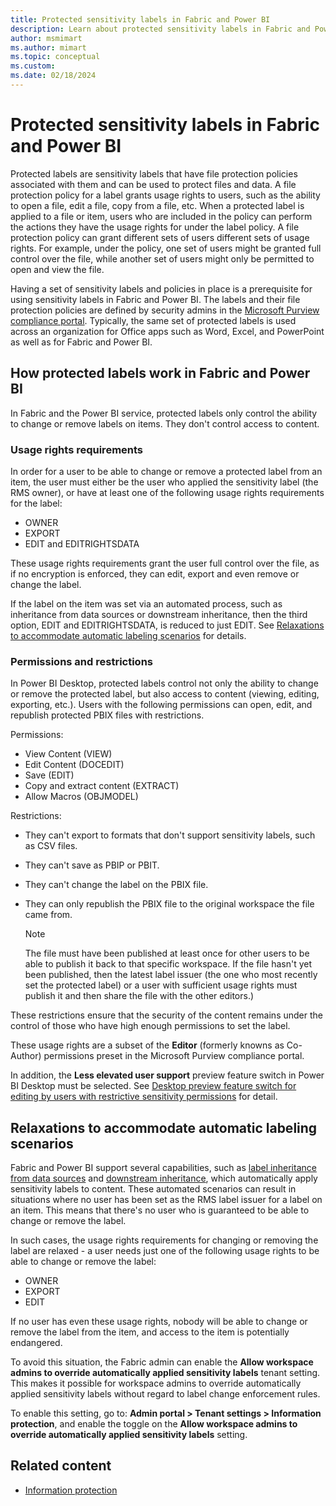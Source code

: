 ```yaml
---
title: Protected sensitivity labels in Fabric and Power BI
description: Learn about protected sensitivity labels in Fabric and Power BI and how they control what you can do with files.
author: msmimart
ms.author: mimart
ms.topic: conceptual
ms.custom:
ms.date: 02/18/2024
---
```

# Protected sensitivity labels in Fabric and Power BI

Protected labels are sensitivity labels that have file protection policies associated with them and can be used to protect files and data. A file protection policy for a label grants usage rights to users, such as the ability to open a file, edit a file, copy from a file, etc. When a protected label is applied to a file or item, users who are included in the policy can perform the actions they have the usage rights for under the label policy. A file protection policy can grant different sets of users different sets of usage rights. For example, under the policy, one set of users might be granted full control over the file, while another set of users might only be permitted to open and view the file.

Having a set of sensitivity labels and policies in place is a prerequisite for using sensitivity labels in Fabric and Power BI. The labels and their file protection policies are defined by security admins in the [Microsoft Purview compliance portal](https://go.microsoft.com/fwlink/p/?linkid=2077149). Typically, the same set of protected labels is used across an organization for Office apps such as Word, Excel, and PowerPoint as well as for Fabric and Power BI.

## How protected labels work in Fabric and Power BI

In Fabric and the Power BI service, protected labels only control the ability to change or remove labels on items. They don't control access to content. 

### Usage rights requirements

In order for a user to be able to change or remove a protected label from an item, the user must either be the user who applied the sensitivity label (the RMS owner), or have at least one of the following usage rights requirements for the label:

- OWNER
- EXPORT
- EDIT and EDITRIGHTSDATA

These usage rights requirements grant the user full control over the file, as if no encryption is enforced, they can edit, export and even remove or change the label.

If the label on the item was set via an automated process, such as inheritance from data sources or downstream inheritance, then the third option, EDIT and EDITRIGHTSDATA, is reduced to just EDIT. See [Relaxations to accommodate automatic labeling scenarios](#relaxations-to-accommodate-automatic-labeling-scenarios) for details.

### Permissions and restrictions

In Power BI Desktop, protected labels control not only the ability to change or remove the protected label, but also access to content (viewing, editing, exporting, etc.). Users with the following permissions can open, edit, and republish protected PBIX files with restrictions.

Permissions: 

- View Content (VIEW)
- Edit Content (DOCEDIT)
- Save (EDIT)
- Copy and extract content (EXTRACT)
- Allow Macros (OBJMODEL)

Restrictions: 

- They can't export to formats that don't support sensitivity labels, such as CSV files.
- They can't save as PBIP or PBIT.
- They can't change the label on the PBIX file.
- They can only republish the PBIX file to the original workspace the file came from.

   > [!NOTE]
   > The file must have been published at least once for other users to be able to publish it back to that specific workspace. If the file hasn't yet been published, then the latest label issuer (the one who most recently set the protected label) or a user with sufficient usage rights must publish it and then share the file with the other editors.)

These restrictions ensure that the security of the content remains under the control of those who have high enough permissions to set the label.

These usage rights are a subset of the **Editor** (formerly knowns as Co-Author) permissions preset in the Microsoft Purview compliance portal.

In addition, the **Less elevated user support** preview feature switch in Power BI Desktop must be selected. See [Desktop preview feature switch for editing by users with restrictive sensitivity permissions](../admin/service-admin-portal-information-protection.md#desktop-preview-feature-switch-for-editing-by-users-with-restrictive-sensitivity-permissions) for detail.

## Relaxations to accommodate automatic labeling scenarios

Fabric and Power BI support several capabilities, such as [label inheritance from data sources](service-security-sensitivity-label-inheritance-from-data-sources.md) and [downstream inheritance](service-security-sensitivity-label-downstream-inheritance.md), which automatically apply sensitivity labels to content. These automated scenarios can result in situations where no user has been set as the RMS label issuer for a label on an item. This means that there's no user who is guaranteed to be able to change or remove the label.

In such cases, the usage rights requirements for changing or removing the label are relaxed - a user needs just one of the following usage rights to be able to change or remove the label:

- OWNER
- EXPORT
- EDIT 

If no user has even these usage rights, nobody will be able to change or remove the label from the item, and access to the item is potentially endangered.

To avoid this situation, the Fabric admin can enable the **Allow workspace admins to override automatically applied sensitivity labels** tenant setting. This makes it possible for workspace admins to override automatically applied sensitivity labels without regard to label change enforcement rules.

To enable this setting, go to: **Admin portal > Tenant settings > Information protection**, and enable the toggle on the **Allow workspace admins to override automatically applied sensitivity labels** setting.

## Related content

- [Information protection](information-protection.md)
